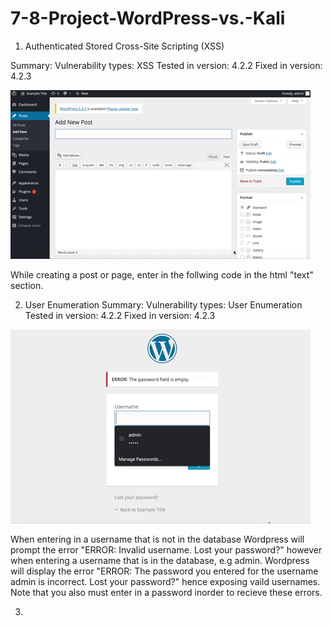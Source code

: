 # 7-8-Project-WordPress-vs.-Kali

1. Authenticated Stored Cross-Site Scripting (XSS) 


Summary: 
Vulnerability types: XSS
Tested in version: 4.2.2
Fixed in version: 4.2.3

![Alt Text](https://github.com/erinwilhjelm/7-8-Project-WordPress-vs.-Kali/blob/master/XSS.gif)

While creating a post or page, enter in the follwing code in the html "text" section. 


2. User Enumeration
Summary:
Vulnerability types: User Enumeration
Tested in version: 4.2.2
Fixed in version: 4.2.3

![Alt Text](https://github.com/erinwilhjelm/7-8-Project-WordPress-vs.-Kali/blob/master/User%20Enumeration.gif)


When entering in a username that is not in the database Wordpress will prompt the error "ERROR: Invalid username. Lost your password?" however when entering a username that is in the database, e.g admin. Wordpress will display the error 
"ERROR: The password you entered for the username admin is incorrect. Lost your password?" hence exposing vaild usernames. Note that you also must enter in a password inorder to recieve these errors. 

3. 

